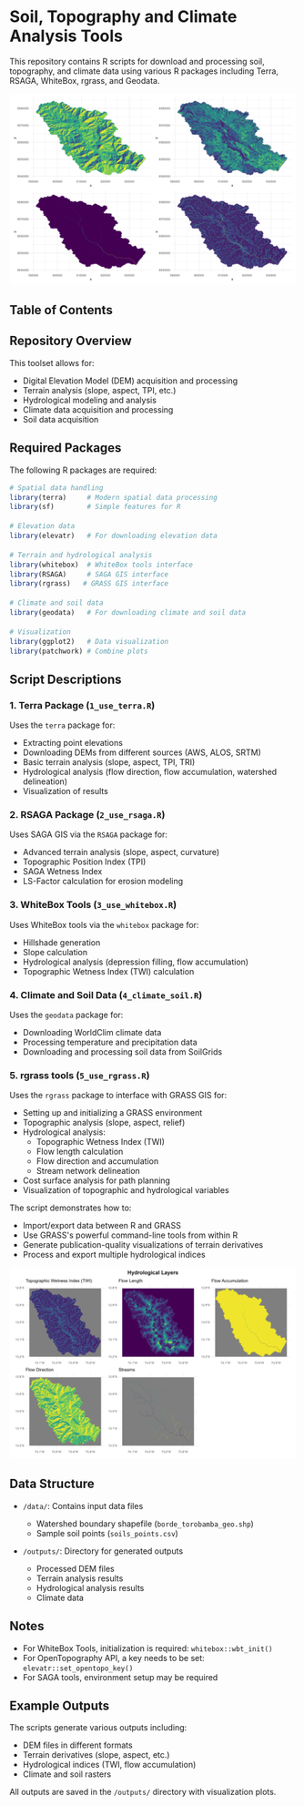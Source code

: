 # Soil, Topography and Climate Analysis Tools

This repository contains R scripts for download and processing soil, topography, and climate data using various R packages including Terra, RSAGA, WhiteBox, rgrass, and Geodata.

![img](outputs/raster_wbt_comparison.png)

## Table of Contents

## Repository Overview

This toolset allows for:

- Digital Elevation Model (DEM) acquisition and processing
- Terrain analysis (slope, aspect, TPI, etc.)
- Hydrological modeling and analysis
- Climate data acquisition and processing
- Soil data acquisition

## Required Packages

The following R packages are required:

```r
# Spatial data handling
library(terra)     # Modern spatial data processing
library(sf)        # Simple features for R

# Elevation data
library(elevatr)   # For downloading elevation data

# Terrain and hydrological analysis
library(whitebox)  # WhiteBox tools interface
library(RSAGA)     # SAGA GIS interface
library(rgrass)   # GRASS GIS interface

# Climate and soil data
library(geodata)   # For downloading climate and soil data

# Visualization
library(ggplot2)   # Data visualization
library(patchwork) # Combine plots
```

## Script Descriptions

### 1. Terra Package (`1_use_terra.R`)

Uses the `terra` package for:

- Extracting point elevations
- Downloading DEMs from different sources (AWS, ALOS, SRTM)
- Basic terrain analysis (slope, aspect, TPI, TRI)
- Hydrological analysis (flow direction, flow accumulation, watershed delineation)
- Visualization of results

### 2. RSAGA Package (`2_use_rsaga.R`)

Uses SAGA GIS via the `RSAGA` package for:

- Advanced terrain analysis (slope, aspect, curvature)
- Topographic Position Index (TPI)
- SAGA Wetness Index
- LS-Factor calculation for erosion modeling

### 3. WhiteBox Tools (`3_use_whitebox.R`)

Uses WhiteBox tools via the `whitebox` package for:

- Hillshade generation
- Slope calculation
- Hydrological analysis (depression filling, flow accumulation)
- Topographic Wetness Index (TWI) calculation

### 4. Climate and Soil Data (`4_climate_soil.R`)

Uses the `geodata` package for:

- Downloading WorldClim climate data
- Processing temperature and precipitation data
- Downloading and processing soil data from SoilGrids

### 5. rgrass tools (`5_use_rgrass.R`)

Uses the `rgrass` package to interface with GRASS GIS for:

- Setting up and initializing a GRASS environment
- Topographic analysis (slope, aspect, relief)
- Hydrological analysis:
  - Topographic Wetness Index (TWI)
  - Flow length calculation
  - Flow direction and accumulation
  - Stream network delineation
- Cost surface analysis for path planning
- Visualization of topographic and hydrological variables

The script demonstrates how to:
- Import/export data between R and GRASS
- Use GRASS's powerful command-line tools from within R
- Generate publication-quality visualizations of terrain derivatives
- Process and export multiple hydrological indices

![Hydrological Layers](outputs/hidro_maps.png)

## Data Structure

- `/data/`: Contains input data files

  - Watershed boundary shapefile (`borde_torobamba_geo.shp`)
  - Sample soil points (`soils_points.csv`)
- `/outputs/`: Directory for generated outputs

  - Processed DEM files
  - Terrain analysis results
  - Hydrological analysis results
  - Climate data

## Notes

- For WhiteBox Tools, initialization is required: `whitebox::wbt_init()`
- For OpenTopography API, a key needs to be set: `elevatr::set_opentopo_key()`
- For SAGA tools, environment setup may be required

## Example Outputs

The scripts generate various outputs including:

- DEM files in different formats
- Terrain derivatives (slope, aspect, etc.)
- Hydrological indices (TWI, flow accumulation)
- Climate and soil rasters

All outputs are saved in the `/outputs/` directory with visualization plots.
